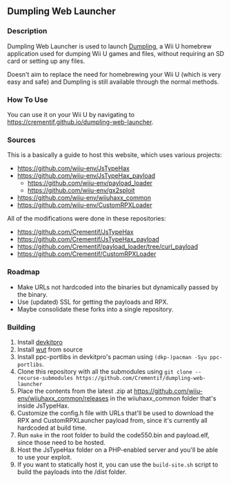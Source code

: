 ## Dumpling Web Launcher

### Description
Dumpling Web Launcher is used to launch [Dumpling](https://github.com/emiyl/dumpling), a Wii U homebrew application used for dumping Wii U games and files, without requiring an SD card or setting up any files.  

Doesn't aim to replace the need for homebrewing your Wii U (which is very easy and safe) and Dumpling is still available through the normal methods.


### How To Use

You can use it on your Wii U by navigating to https://crementif.github.io/dumpling-web-launcher.

### Sources

This is a basically a guide to host this website, which uses various projects:
 - https://github.com/wiiu-env/JsTypeHax
 - https://github.com/wiiu-env/JsTypeHax_payload
    - https://github.com/wiiu-env/payload_loader
    - https://github.com/wiiu-env/gx2sploit
 - https://github.com/wiiu-env/wiiuhaxx_common
 - https://github.com/wiiu-env/CustomRPXLoader

All of the modifications were done in these repositories:
 - https://github.com/Crementif/JsTypeHax
 - https://github.com/Crementif/JsTypeHax_payload
 - https://github.com/Crementif/payload_loader/tree/curl_payload
 - https://github.com/Crementif/CustomRPXLoader


### Roadmap
 - Make URLs not hardcoded into the binaries but dynamically passed by the binary.
 - Use (updated) SSL for getting the payloads and RPX.
 - Maybe consolidate these forks into a single repository.

### Building

1. Install [devkitpro](https://devkitpro.org/wiki/Getting_Started)
2. Install [wut](https://github.com/devkitPro/wut/#building-from-source) from source
3. Install ppc-portlibs in devkitpro's pacman using `(dkp-)pacman -Syu ppc-portlibs`.
4. Clone this repository with all the submodules using `git clone --recurse-submodules https://github.com/Crementif/dumpling-web-launcher`
5. Place the contents from the latest .zip at https://github.com/wiiu-env/wiiuhaxx_common/releases in the wiiuhaxx_common folder that's inside JsTypeHax.
6. Customize the config.h file with URLs that'll be used to download the RPX and CustomRPXLauncher payload from, since it's currently all hardcoded at build time.
7. Run `make` in the root folder to build the code550.bin and payload.elf, since those need to be hosted.
8. Host the JsTypeHax folder on a PHP-enabled server and you'll be able to use your exploit.
9. If you want to statically host it, you can use the `build-site.sh` script to build the payloads into the /dist folder.